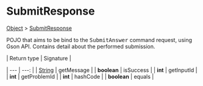 
# SubmitResponse

[Object]() > [SubmitResponse](nullfr/faylixe/googlecodejam/client/webservice/SubmitResponse.md)


<p>POJO that aims to be bind to the <tt>SubmitAnswer</tt>
 command request, using Gson API. Contains detail about
 the performed submission.</p>

| Return type | Signature |

| --- | ---: |
| [String]() | getMessage |
| **boolean** | isSuccess |
| **int** | getInputId |
| **int** | getProblemId |
| **int** | hashCode |
| **boolean** | equals |
